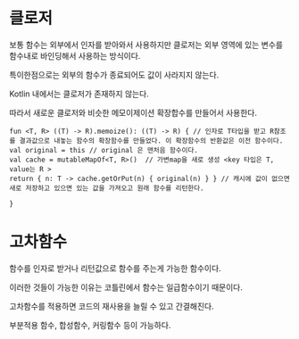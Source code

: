 # 클로저

보통 함수는 외부에서 인자를 받아와서 사용하지만 클로저는 외부 영역에 있는 변수를 함수내로 바인딩해서 사용하는 방식이다.

특이한점으로는 외부의 함수가 종료되어도 값이 사라지지 않는다.

Kotlin 내에서는 클로저가 존재하지 않는다.

따라서 새로운 클로저와 비슷한 메모이제이션 확장합수를 만들어서 사용한다.

```
fun <T, R> ((T) -> R).memoize(): ((T) -> R) { // 인자로 T타입을 받고 R참조를 결과값으로 내놓는 함수의 확장함수를 만들었다. 이 확장함수의 반환값은 이전 함수이다. 
val original = this // original 은 맨처음 함수이다.
val cache = mutableMapOf<T, R>()  // 가변map을 새로 생성 <key 타입은 T, value는 R >
return { n: T -> cache.getOrPut(n) { original(n) } } // 캐시에 값이 없으면 새로 저장하고 있으면 있는 값을 가져오고 원래 함수를 리턴한다. 

}

```

# 고차함수

함수를 인자로 받거나 리턴값으로 함수를 주는게 가능한 함수이다.

이러한 것들이 가능한 이유는 코틀린에서 함수는 일급함수이기 때문이다.

고차함수를 적용하면 코드의 재사용을 늘릴 수 있고 간결해진다.

부분적용 함수, 합성함수, 커링함수 등이 가능하다.







